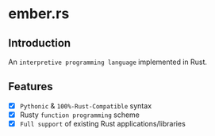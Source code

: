 # ember.rs

## Introduction

An `interpretive programming language` implemented in Rust.

## Features

- [x] `Pythonic` & `100%-Rust-Compatible` syntax
- [x] Rusty `function programming` scheme
- [x] `Full support` of existing Rust applications/libraries
